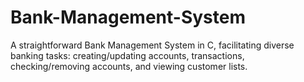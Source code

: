 # Bank-Management-System
A straightforward Bank Management System in C, facilitating diverse banking tasks: creating/updating accounts, transactions, checking/removing accounts, and viewing customer lists.
